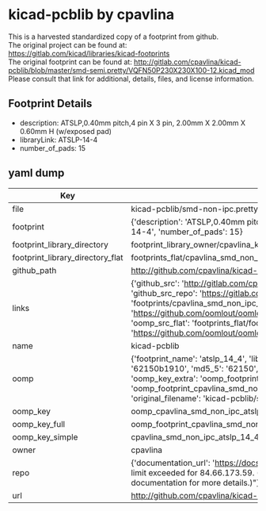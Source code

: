 # kicad-pcblib by cpavlina  
This is a harvested standardized copy of a footprint from github.  
The original project can be found at:  
https://gitlab.com/kicad/libraries/kicad-footprints  
The original footprint can be found at:
http://gitlab.com/cpavlina/kicad-pcblib/blob/master/smd-semi.pretty/VQFN50P230X230X100-12.kicad_mod
Please consult that link for additional, details, files, and license information.  
## Footprint Details
* description: ATSLP,0.40mm pitch,4 pin X 3 pin, 2.00mm X 2.00mm X 0.60mm H (w/exposed pad)  
* libraryLink: ATSLP-14-4  
* number_of_pads: 15  
## yaml dump  
| Key | Value |  
| --- | --- |  
| file | kicad-pcblib/smd-non-ipc.pretty/ATSLP-14-4.kicad_mod |  
| footprint | {'description': 'ATSLP,0.40mm pitch,4 pin X 3 pin, 2.00mm X 2.00mm X 0.60mm H (w/exposed pad)', 'libraryLink': 'ATSLP-14-4', 'number_of_pads': 15} |  
| footprint_library_directory | footprint_library_owner/cpavlina_kicad-pcblib |  
| footprint_library_directory_flat | footprints_flat/cpavlina_smd_non_ipc_atslp_14_4/working |  
| github_path | http://github.com/cpavlina/kicad-pcblib/blob/master/smd-non-ipc.pretty/ATSLP-14-4.kicad_mod |  
| links | {'github_src': 'http://gitlab.com/cpavlina/kicad-pcblib/blob/master/smd-semi.pretty/VQFN50P230X230X100-12.kicad_mod', 'github_src_repo': 'https://gitlab.com/kicad/libraries/kicad-footprints', 'oomp_bot': 'footprints/cpavlina_smd_non_ipc_atslp_14_4/working', 'oomp_bot_github': 'https://github.com/oomlout/oomlout_oomp_footprint_bot/tree/main/footprints/cpavlina_smd_non_ipc_atslp_14_4/working', 'oomp_src_flat': 'footprints_flat/footprints_flat/cpavlina_smd_non_ipc_atslp_14_4/working', 'oomp_src_flat_github': 'https://github.com/oomlout/oomlout_oomp_footprint_src/tree/main/footprints_flat/cpavlina_smd_non_ipc_atslp_14_4/working'} |  
| name | kicad-pcblib |  
| oomp | {'footprint_name': 'atslp_14_4', 'library_name': 'smd_non_ipc', 'md5': '62150b19109523d7d067c3c215151297', 'md5_10': '62150b1910', 'md5_5': '62150', 'md5_6': '62150b', 'oomp_key': 'oomp_cpavlina_smd_non_ipc_atslp_14_4', 'oomp_key_extra': 'oomp_footprint_cpavlina_smd_non_ipc_atslp_14_4', 'oomp_key_full': 'oomp_footprint_cpavlina_smd_non_ipc_atslp_14_4_62150b', 'oomp_key_simple': 'cpavlina_smd_non_ipc_atslp_14_4', 'original_filename': 'kicad-pcblib/smd-non-ipc.pretty/ATSLP-14-4.kicad_mod', 'owner_name': 'cpavlina'} |  
| oomp_key | oomp_cpavlina_smd_non_ipc_atslp_14_4 |  
| oomp_key_full | oomp_footprint_cpavlina_smd_non_ipc_atslp_14_4 |  
| oomp_key_simple | cpavlina_smd_non_ipc_atslp_14_4 |  
| owner | cpavlina |  
| repo | {'documentation_url': 'https://docs.github.com/rest/overview/resources-in-the-rest-api#rate-limiting', 'message': "API rate limit exceeded for 84.66.173.59. (But here's the good news: Authenticated requests get a higher rate limit. Check out the documentation for more details.)"} |  
| url | http://github.com/cpavlina/kicad-pcblib |  

